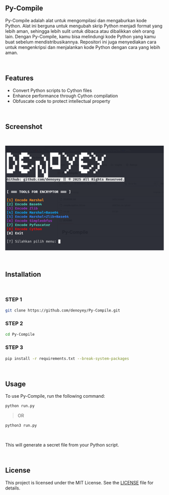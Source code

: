 <div align="left">
  <h2>
    Py-Compile
  </h2>
</div>

<div align="left">
  <p>
    Py-Compile adalah alat untuk mengompilasi dan mengaburkan kode Python. Alat ini berguna untuk mengubah skrip Python menjadi format yang lebih aman, sehingga lebih sulit untuk dibaca atau dibalikkan oleh orang lain. Dengan Py-Compile, kamu bisa melindungi kode Python yang kamu buat sebelum mendistribusikannya. Repositori ini juga menyediakan cara untuk mengenkripsi dan menjalankan kode Python dengan cara yang lebih aman.
  </p>
</div>

<br>

<div align="left">
  <h2>Features</h2>
  <ul>
      <li>Convert Python scripts to Cython files</li>
      <li>Enhance performance through Cython compilation</li>
      <li>Obfuscate code to protect intellectual property</li>
  </ul>
</div>

<br>

<div align="left">
  <h2>
    Screenshot
  </h2>
</div>

<br>

![py-compile](https://github.com/denoyey/Py-Compile/blob/c5647b40b4241a0925ff67ef7d84f10e27234aea/src/py-compile.png)

<br>

<div align="left">
  <h2>
    Installation
  </h2>
</div>

<br>

### STEP 1
```sh
git clone https://github.com/denoyey/Py-Compile.git
```
### STEP 2
```sh
cd Py-Compile
```
### STEP 3
```sh
pip install -r requirements.txt --break-system-packages
```

<br>

<h2>Usage</h2>

<p>To use Py-Compile, run the following command:</p>

```sh
python run.py 
```
> OR
```sh
python3 run.py 
```

<br>

<p>This will generate a secret file from your Python script.</p>

<br>

<h2>License</h2>

<p>This project is licensed under the MIT License. See the <a href="LICENSE">LICENSE</a> file for details.</p>

